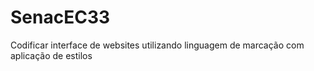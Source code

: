 # SenacEC33
Codificar interface de websites utilizando linguagem de marcação com aplicação de estilos
